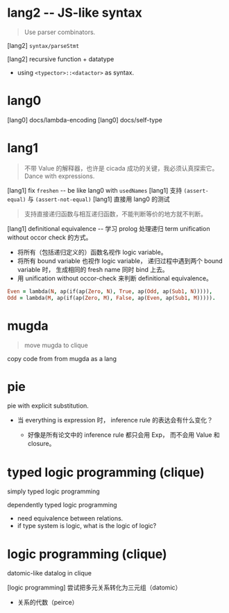 # lang2 -- JS-like syntax

> Use parser combinators.

[lang2] `syntax/parseStmt`

[lang2] recursive function + datatype

- using `<typector>::<datactor>` as syntax.

# lang0

[lang0] docs/lambda-encoding
[lang0] docs/self-type

# lang1

> 不带 Value 的解释器，也许是 cicada 成功的关键，我必须认真探索它。
> Dance with expressions.

[lang1] fix `freshen` -- be like lang0 with `usedNames`
[lang1] 支持 `(assert-equal)` 与 `(assert-not-equal)`
[lang1] 直接用 lang0 的测试

> 支持直接递归函数与相互递归函数，不能判断等价的地方就不判断。

[lang1] definitional equivalence -- 学习 prolog 处理递归 term unification without occor check 的方式。

- 将所有（包括递归定义的）函数名视作 logic variable。
- 将所有 bound variable 也视作 logic variable，
  递归过程中遇到两个 bound variable 时，
  生成相同的 fresh name 同时 bind 上去。
- 用 unification without occor-check 来判断 definitional equivalence。

```prolog
Even = lambda(N, ap(if(ap(Zero, N), True, ap(Odd, ap(Sub1, N))))),
Odd = lambda(M, ap(if(ap(Zero, M), False, ap(Even, ap(Sub1, M))))).
```

# mugda

> move mugda to clique

copy code from from mugda as a lang

# pie

pie with explicit substitution.

- 当 everything is expression 时，
  inference rule 的表达会有什么变化？

  - 好像是所有论文中的 inference rule 都只会用 Exp，
    而不会用 Value 和 closure。

# typed logic programming (clique)

simply typed logic programming

dependently typed logic programming

- need equivalence between relations.
- if type system is logic, what is the logic of logic?

# logic programming (clique)

datomic-like datalog in clique

[logic programming] 尝试把多元关系转化为三元组（datomic）

- 关系的代数（peirce）
